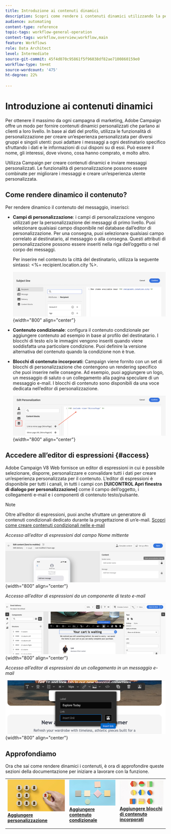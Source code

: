 ```yaml
---
title: Introduzione ai contenuti dinamici
description: Scopri come rendere i contenuti dinamici utilizzando la personalizzazione, i contenuti condizionali e i blocchi di contenuto incorporati.
audience: automating
content-type: reference
topic-tags: workflow-general-operation
context-tags: workflow,overview;workflow,main
feature: Workflows
role: Data Architect
level: Intermediate
source-git-commit: 45f4d070c95861f5f96038df82ae7100860159e0
workflow-type: tm+mt
source-wordcount: '475'
ht-degree: 22%

---
```



# Introduzione ai contenuti dinamici

Per ottenere il massimo da ogni campagna di marketing, Adobe Campaign offre un modo per fornire contenuti dinamici personalizzati che parlano ai clienti a loro livello. In base ai dati del profilo, utilizza le funzionalità di personalizzazione per creare un’esperienza personalizzata per diversi gruppi e singoli utenti: puoi adattare i messaggi a ogni destinatario specifico sfruttando i dati e le informazioni di cui disponi su di essi. Può essere il nome, gli interessi, dove vivono, cosa hanno comprato, e molto altro.

Utilizza Campaign per creare contenuti dinamici e inviare messaggi personalizzati. Le funzionalità di personalizzazione possono essere combinate per migliorare i messaggi e creare un’esperienza utente personalizzata.

## Come rendere dinamico il contenuto?

Per rendere dinamico il contenuto del messaggio, inserisci:

* **Campi di personalizzazione**: i campi di personalizzazione vengono utilizzati per la personalizzazione dei messaggi di primo livello. Puoi selezionare qualsiasi campo disponibile nel database dall’editor di personalizzazione. Per una consegna, puoi selezionare qualsiasi campo correlato al destinatario, al messaggio o alla consegna. Questi attributi di personalizzazione possono essere inseriti nella riga dell’oggetto o nel corpo dei messaggi.

   Per inserire nel contenuto la città del destinatario, utilizza la seguente sintassi: &lt;%= recipient.location.city %>.

   ![](assets/perso-subject-line.png){width="800" align="center"}

* **Contenuto condizionale**: configura il contenuto condizionale per aggiungere contenuto ad esempio in base al profilo del destinatario. I blocchi di testo e/o le immagini vengono inseriti quando viene soddisfatta una particolare condizione. Puoi definire la versione alternativa del contenuto quando la condizione non è true.

* **Blocchi di contenuto incorporati**: Campaign viene fornito con un set di blocchi di personalizzazione che contengono un rendering specifico che puoi inserire nelle consegne. Ad esempio, puoi aggiungere un logo, un messaggio di saluto o un collegamento alla pagina speculare di un messaggio e-mail. I blocchi di contenuto sono disponibili da una voce dedicata nell’editor di personalizzazione.

   ![](assets/perso-content-blocks.png){width="800" align="center"}

## Accedere all’editor di espressioni {#access}

Adobe Campaign V8 Web fornisce un editor di espressioni in cui è possibile selezionare, disporre, personalizzare e convalidare tutti i dati per creare un’esperienza personalizzata per il contenuto. L’editor di espressioni è disponibile per tutti i canali, in tutti i campi con **[!UICONTROL Apri finestra di dialogo per personalizzazione]** come il campo dell’oggetto, i collegamenti e-mail e i componenti di contenuto testo/pulsante.

>[!NOTE]
>
>Oltre all’editor di espressioni, puoi anche sfruttare un generatore di contenuti condizionali dedicato durante la progettazione di un’e-mail. [Scopri come creare contenuti condizionali nelle e-mail](conditions.md)

*Accesso all’editor di espressioni dal campo Nome mittente*

![](assets/expression-editor-access.png){width="800" align="center"}

*Accesso all’editor di espressioni da un componente di testo e-mail*

![](assets/expression-editor-access-email.png){width="800" align="center"}

*Accesso all’editor di espressioni da un collegamento in un messaggio e-mail*

![](assets/perso-link-insert-icon.png){width="800" align="center"}


## Approfondiamo

Ora che sai come rendere dinamici i contenuti, è ora di approfondire queste sezioni della documentazione per iniziare a lavorare con la funzione.

<table style="table-layout:fixed"><tr style="border: 0;">
<td>
<a href="personalize.md">
<img alt="Personalizzazione dei contenuti" src="assets/do-not-localize/dynamic-personalization.jpg">
</a>
<div>
<a href="personalize.md"><strong>Aggiungere personalizzazione</strong></a>
</div>
<p>
</td>
<td>
<a href="conditions.md">
<img alt="Lead" src="assets/do-not-localize/dynamic-conditional.jpg">
</a>
<div><a href="conditions.md"><strong>Aggiungere contenuto condizionale</strong>
</div>
<p>
</td>
<td>
<a href="content-blocks.md">
<img alt="Infrequente" src="assets/do-not-localize/dynamic-content-blocks.jpg">
</a>
<div>
<a href="content-blocks.md"><strong>Aggiungere blocchi di contenuto incorporati</strong></a>
</div>
<p></td>
</tr></table>
